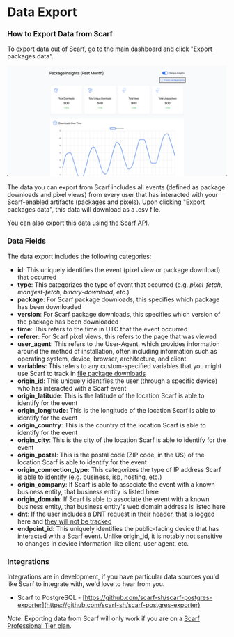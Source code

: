 # Data Export

### How to Export Data from Scarf

To export data out of Scarf, go to the main dashboard and click "Export packages data".

![Export packages data](assets/pics/data-export/export-packages-data.png)

The data you can export from Scarf includes all events (defined as package downloads and pixel views) from every user that has interacted with your Scarf-enabled artifacts (packages and pixels). Upon clicking "Export packages data", this data will download as a .csv file.

You can also export this data using [the Scarf API](https://api-docs.scarf.sh/v2.html).

### Data Fields

The data export includes the following categories:

- **id**: This uniquely identifies the event (pixel view or package download) that occurred
- **type**: This categorizes the type of event that occurred (e.g. *pixel-fetch*, *manifest-fetch*, *binary-download*, etc.)
- **package**: For Scarf package downloads, this specifies which package has been downloaded
- **version**: For Scarf package downloads, this specifies which version of the package has been downloaded
- **time**: This refers to the time in UTC that the event occurred
- **referer**: For Scarf pixel views, this refers to the page that was viewed
- **user_agent**: This refers to the User-Agent, which provides information around the method of installation, often including information such as operating system, device, browser, architecture, and client
- **variables**: This refers to any custom-specified variables that you might use Scarf to track in [file package downloads](/packages/#files)
- **origin_id**: This uniquely identifies the user (through a specific device) who has interacted with a Scarf event
- **origin_latitude**: This is the latitude of the location Scarf is able to identify for the event
- **origin_longitude**: This is the longitude of the location Scarf is able to identify for the event
- **origin_country**: This is the country of the location Scarf is able to identify for the event
- **origin_city**: This is the city of the location Scarf is able to identify for the event
- **origin_postal**: This is the postal code (ZIP code, in the US) of the location Scarf is able to identify for the event
- **origin_connection_type**: This categorizes the type of IP address Scarf is able to identify (e.g. business, isp, hosting, etc.)
- **origin_company**: If Scarf is able to associate the event with a known business entity, that business entity is listed here
- **origin_domain**: If Scarf is able to associate the event with a known business entity, that business entity's web domain address is listed here
- **dnt**: If the user includes a DNT request in their header, that is logged here and [they will not be tracked](/gateway/#do-not-track)
- **endpoint_id**: This uniquely identifies the public-facing device that has interacted with a Scarf event. Unlike origin_id, it is notably not sensitive to changes in device information like client, user agent, etc.

### Integrations

Integrations are in development, if you have particular data sources you'd like Scarf to integrate with, we'd love to hear from you.

- Scarf to PostgreSQL - [https://github.com/scarf-sh/scarf-postgres-exporter](https://github.com/scarf-sh/scarf-postgres-exporter)

*Note*: Exporting data from Scarf will only work if you are on a [Scarf Professional Tier plan](https://about.scarf.sh/#pricing-section).
